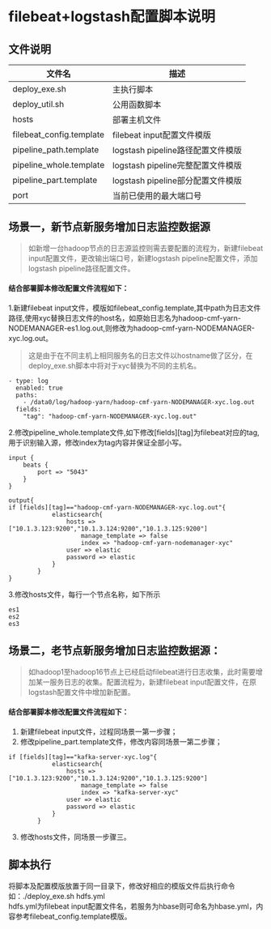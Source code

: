 # filebeat+logstash配置脚本说明
## 文件说明
 文件名 | 描述
 ----- | ----
 deploy_exe.sh | 主执行脚本
 deploy_util.sh | 公用函数脚本
 hosts | 部署主机文件
 filebeat_config.template | filebeat input配置文件模版
 pipeline_path.template | logstash pipeline路径配置文件模版
 pipeline_whole.template | logstash pipeline完整配置文件模版
 pipeline_part.template | logstash pipeline部分配置文件模版
 port | 当前已使用的最大端口号



## 场景一，新节点新服务增加日志监控数据源
> 如新增一台hadoop节点的日志源监控则需去要配置的流程为，新建filebeat input配置文件，更改输出端口号，新建logstash pipeline配置文件，添加logstash pipeline路径配置文件。

#### 结合部署脚本修改配置文件流程如下：<br>
1.新建filebeat input文件，模版如filebeat_config.template,其中path为日志文件路径,使用xyc替换日志文件的host名，如原始日志名为hadoop-cmf-yarn-NODEMANAGER-es1.log.out,则修改为hadoop-cmf-yarn-NODEMANAGER-xyc.log.out。
> 这是由于在不同主机上相同服务名的日志文件以hostname做了区分，在deploy_exe.sh脚本中将对于xyc替换为不同的主机名。

```
- type: log
  enabled: true
  paths:
    - /data0/log/hadoop-yarn/hadoop-cmf-yarn-NODEMANAGER-xyc.log.out
  fields:
    "tag": "hadoop-cmf-yarn-NODEMANAGER-xyc.log.out"
```

2.修改pipeline_whole.template文件,如下修改[fields][tag]为filebeat对应的tag,用于识别输入源，修改index为tag内容并保证全部小写。
```
input {
    beats {
        port => "5043"
    }
}

output{
if [fields][tag]=="hadoop-cmf-yarn-NODEMANAGER-xyc.log.out"{
            elasticsearch{
                hosts => ["10.1.3.123:9200","10.1.3.124:9200","10.1.3.125:9200"]
                    manage_template => false
                    index => "hadoop-cmf-yarn-nodemanager-xyc"
                user => elastic
                password => elastic
            }
        }
}
```
3.修改hosts文件，每行一个节点名称，如下所示
```
es1 
es2 
es3 
```


## 场景二，老节点新服务增加日志监控数据源：
> 如hadoop1至hadoop16节点上已经启动filebeat进行日志收集，此时需要增加某一服务日志的收集。配置流程为，新建filebeat input配置文件，在原logstash配置文件中增加新配置。

#### 结合部署脚本修改配置文件流程如下：<br>
1. 新建filebeat input文件，过程同场景一第一步骤；
2. 修改pipeline_part.template文件，修改内容同场景一第二步骤；
```
if [fields][tag]=="kafka-server-xyc.log"{
            elasticsearch{
                hosts => ["10.1.3.123:9200","10.1.3.124:9200","10.1.3.125:9200"]
                    manage_template => false
                    index => "kafka-server-xyc"
                user => elastic
                password => elastic
            }
        }
```
3. 修改hosts文件，同场景一步骤三。

## 脚本执行
将脚本及配置模版放置于同一目录下，修改好相应的模版文件后执行命令如：./deploy_exe.sh hdfs.yml <br>
hdfs.yml为filebeat input配置文件名，若服务为hbase则可命名为hbase.yml，内容参考filebeat_config.template模版。

